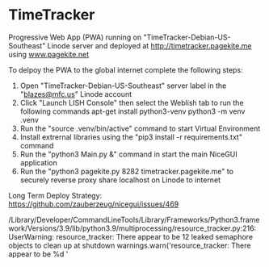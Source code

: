 # TimeTracker
Progressive Web App (PWA) running on "TimeTracker-Debian-US-Southeast" Linode server and deployed at http://timetracker.pagekite.me using www.pagekite.net <br>

To delpoy the PWA to the global internet complete the following steps: <br> 
1. Open "TimeTracker-Debian-US-Southeast" server label in the "blazes@mfc.us" Linode account
2. Click "Launch LISH Console" then select the Weblish tab to run the following commands 
apt-get install python3-venv
python3 -m venv .venv
3. Run the "source .venv/bin/active" command to start Virtual Environment
4. Install extrernal libraries using the "pip3 install -r requirements.txt" command
5. Run the "python3 Main.py &" command in start the main NiceGUI application
6. Run the "python3 pagekite.py 8282 timetracker.pagekite.me" to securely reverse proxy share localhost on Linode to internet


Long Term Deploy Strategy: <br>
https://github.com/zauberzeug/nicegui/issues/469


/Library/Developer/CommandLineTools/Library/Frameworks/Python3.framework/Versions/3.9/lib/python3.9/multiprocessing/resource_tracker.py:216: UserWarning: resource_tracker: There appear to be 12 leaked semaphore objects to clean up at shutdown
  warnings.warn('resource_tracker: There appear to be %d '